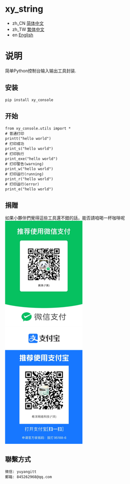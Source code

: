 # xy_string

- zh_CN [简体中文](README_zh_CN.md)
- zh_TW [繁体中文](README_zh_TW.md)
- en [English](README_en.md)

# 说明
简单Python控制台输入输出工具封装.

## 安装
```
pip install xy_console
```

## 开始

```
from xy_console.utils import *
# 普通打印
printt("hello world")
# 打印成功
print_s("hello world")
# 打印执行
print_exe("hello world")
# 打印警告(warning)
print_w("hello world")
# 打印运行(running)
print_r("hello world")
# 打印运行(error)
print_e("hello world")
```

## 捐贈

如果小夥伴們覺得這些工具還不錯的話，能否請咱喝一杯咖啡呢
<br />
![微信](WeChat.png)
![支付寶](Alipay.png)

## 聯繫方式

```
微信: yuyangitt
郵箱: 845262968@qq.com
```